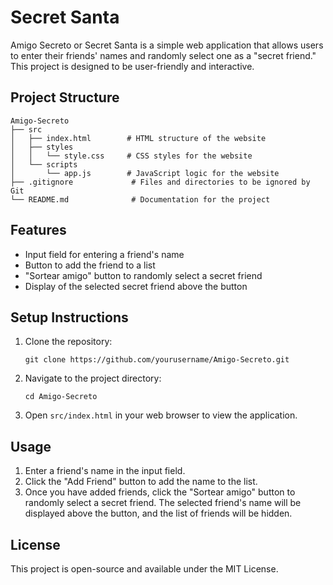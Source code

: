 # Secret Santa

Amigo Secreto or Secret Santa is a simple web application that allows users to enter their friends' names and randomly select one as a "secret friend." This project is designed to be user-friendly and interactive.

## Project Structure

```
Amigo-Secreto
├── src
│   ├── index.html        # HTML structure of the website
│   ├── styles
│   │   └── style.css     # CSS styles for the website
│   └── scripts
│       └── app.js        # JavaScript logic for the website
├── .gitignore             # Files and directories to be ignored by Git
└── README.md              # Documentation for the project
```

## Features

- Input field for entering a friend's name
- Button to add the friend to a list
- "Sortear amigo" button to randomly select a secret friend
- Display of the selected secret friend above the button

## Setup Instructions

1. Clone the repository:
   ```
   git clone https://github.com/yourusername/Amigo-Secreto.git
   ```
2. Navigate to the project directory:
   ```
   cd Amigo-Secreto
   ```
3. Open `src/index.html` in your web browser to view the application.

## Usage

1. Enter a friend's name in the input field.
2. Click the "Add Friend" button to add the name to the list.
3. Once you have added friends, click the "Sortear amigo" button to randomly select a secret friend. The selected friend's name will be displayed above the button, and the list of friends will be hidden.

## License

This project is open-source and available under the MIT License.

